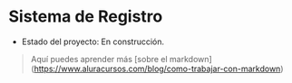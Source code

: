 <h1> Sistema de Registro</h1>

- Estado del proyecto: En construcción.
> Aquí puedes aprender más [sobre el markdown] (https://www.aluracursos.com/blog/como-trabajar-con-markdown)
